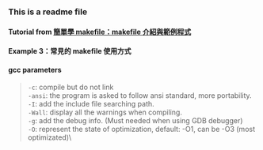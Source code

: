 ### This is a readme file
#### Tutorial from [簡單學 makefile：makefile 介紹與範例程式][1]
#### Example 3：常見的 makefile 使用方式
[1]: https://mropengate.blogspot.com/2018/01/makefile.html

#### gcc parameters
>```-c```: compile but do not link\
>```-ansi```: the program is asked to follow ansi standard, more portability.\
>```-I```: add the include file searching path.\
>```-Wall```: display all the warnings when compiling.\
>```-g```: add the debug info. (Must needed when using GDB debugger)\
>```-O```: represent the state of optimization, default: -O1, can be -O3 (most optimizated)\
